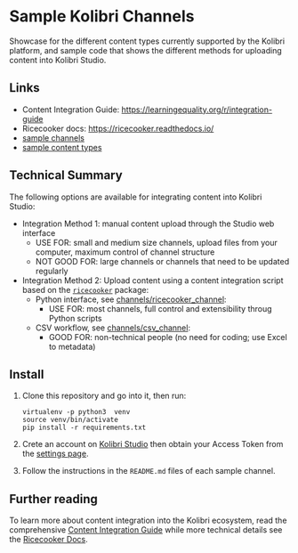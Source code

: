 Sample Kolibri Channels
=======================

Showcase for the different content types currently supported by the Kolibri platform,
and sample code that shows the different methods for uploading content into Kolibri Studio.


Links
-----
  - Content Integration Guide: https://learningequality.org/r/integration-guide
  - Ricecooker docs: https://ricecooker.readthedocs.io/
  - [sample channels](./channels)
  - [sample content types](./contentnodes)


Technical Summary
-----------------
The following options are available for integrating content into Kolibri Studio:
  - Integration Method 1: manual content upload through the Studio web interface
     - USE FOR: small and medium size channels, upload files from your computer, maximum control of channel structure
     - NOT GOOD FOR: large channels or channels that need to be updated regularly
  -  Integration Method 2: Upload content using a content integration script based
     on the [`ricecooker`](https://github.com/learningequality/ricecooker) package:
      - Python interface, see [channels/ricecooker_channel](./channels/ricecooker_channel):
         - USE FOR: most channels, full control and extensibility throug Python scripts
      - CSV workflow, see [channels/csv_channel](./channels/csv_channel):
         - GOOD FOR: non-technical people (no need for coding; use Excel to metadata)



Install
-------
1. Clone this repository and go into it, then run:

       virtualenv -p python3  venv
       source venv/bin/activate
       pip install -r requirements.txt

2. Crete an account on [Kolibri Studio](http://studio.learningequality.org/)
   then obtain your Access Token from the [settings page](https://studio.learningequality.org/settings/tokens).

3. Follow the instructions in the `README.md` files of each sample channel.



Further reading
---------------
To learn more about content integration into the Kolibri ecosystem, read the
comprehensive [Content Integration Guide](https://learningequality.org/r/integration-guide)
while more technical details see the [Ricecooker Docs](https://ricecooker.readthedocs.io/).
